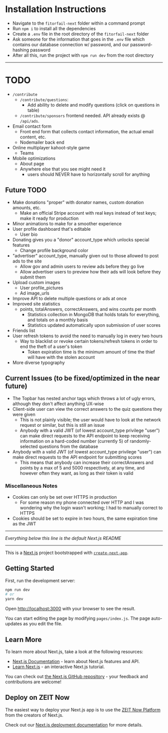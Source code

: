# Installation Instructions

-   Navigate to the `fitorfail-next` folder within a command prompt
-   Run `npm i` to install all the dependencies
-   Create a `.env` file in the root directory of the `fitorfail-next` folder
-   Ask someone for the information that goes in the `.env` file which contains our database connection w/ password, and our password-hashing password
-   After all this, run the project with `npm run dev` from the root directory

---

# TODO

-   `/contribute`
    -   `/contribute/questions`:
        -   Add ability to delete and modify questions (click on questions in table)
    -   `/contribute/sponsors` frontend needed. API already exists @ `/api/ads`.
-   Email contact form
    -   Front end form that collects contact information, the actual email content, etc.
    -   Nodemailer back end
-   Online multiplayer kahoot-style game
    -   Teams
-   Mobile optimizations
    -   About page
    -   Anywhere else that you see might need it
        -   users should NEVER have to horizontally scroll for anything

## Future TODO

-   Make donations "proper" with donator names, custom donation amounts, etc.
    -   Make an official Stripe account with real keys instead of test keys; make it ready for production
-   Minor animations to make for a smoother experience
-   User profile dashboard that's editable
    -   User bio
-   Donating gives you a "donor" account_type which unlocks special features
    -   Change profile background color
-   "advertiser" account_type, manually given out to those allowed to post ads to the site
    -   Allow gov and admin users to review ads before they go live
    -   Allow advertiser users to preview how their ads will look before they submit them
-   Upload custom images
    -   User profile_pictures
    -   Ad image_urls
-   Improve API to delete multiple questions or ads at once
-   Improved site statistics
    -   points, totalAnswers, correctAnswers, and wins counts per month
        -   Statistics collection in MongoDB that holds totals for everything, and totals on a monthly basis
        -   Statistics updated automatically upon submission of user scores
-   Friends list
-   User refresh tokens to avoid the need to manually log in every two hours
    -   Way to blacklist or revoke certain tokens/refresh tokens in order to end the theft of a user's token
        -   Token expiration time is the minimum amount of time the thief will have with the stolen account
-   More diverse typography

## Current Issues (to be fixed/optimized in the near future)

-   The Topbar has nested anchor tags which throws a lot of ugly errors, although they don't affect anything UX-wise
-   Client-side user can view the correct answers to the quiz questions they were given
    -   This is not plainly visible; the user would have to look at the network request or similar, but this is still an issue
    -   Anybody with a valid JWT (of lowest account_type privilege "user") can make direct requests to the API endpoint to keep receiving information on a hard-coded number (currently 5) of randomly-selected questions from the database
-   Anybody with a valid JWT (of lowest account_type privilege "user") can make direct requests to the API endpoint for submitting scores
    -   This means that anybody can increase their correctAnswers and points by a max of 5 and 5000 respectively, at any time, and however often they want, as long as their token is valid

### Miscellaneous Notes

-   Cookies can only be set over HTTPS in production
    -   For some reason my phone connected over HTTP and I was wondering why the login wasn't working; I had to manually correct to HTTPS
-   Cookies should be set to expire in two hours, the same expiration time as the JWT

---

_Everything below this line is the default Next.js README_

---

This is a [Next.js](https://nextjs.org/) project bootstrapped with [`create-next-app`](https://github.com/zeit/next.js/tree/canary/packages/create-next-app).

## Getting Started

First, run the development server:

```bash
npm run dev
# or
yarn dev
```

Open [http://localhost:3000](http://localhost:3000) with your browser to see the result.

You can start editing the page by modifying `pages/index.js`. The page auto-updates as you edit the file.

## Learn More

To learn more about Next.js, take a look at the following resources:

-   [Next.js Documentation](https://nextjs.org/docs) - learn about Next.js features and API.
-   [Learn Next.js](https://nextjs.org/learn) - an interactive Next.js tutorial.

You can check out [the Next.js GitHub repository](https://github.com/zeit/next.js/) - your feedback and contributions are welcome!

## Deploy on ZEIT Now

The easiest way to deploy your Next.js app is to use the [ZEIT Now Platform](https://zeit.co/import?utm_medium=default-template&filter=next.js&utm_source=create-next-app&utm_campaign=create-next-app-readme) from the creators of Next.js.

Check out our [Next.js deployment documentation](https://nextjs.org/docs/deployment) for more details.
